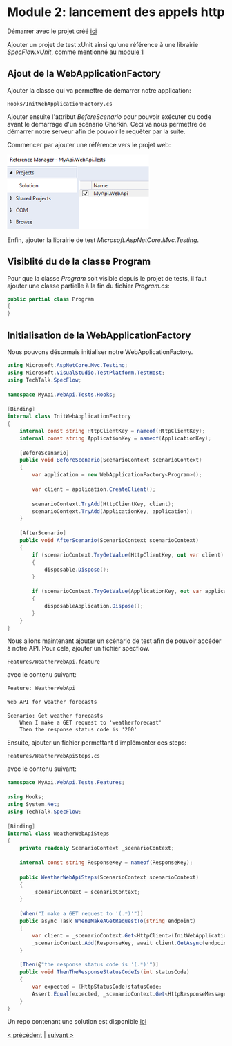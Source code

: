 # Module 2: lancement des appels http

Démarrer avec le projet créé [ici](https://github.com/jtourvieille/DotNetIntegrationTests/tree/main/src/MyApi)

Ajouter un projet de test xUnit ainsi qu'une référence à une librairie _SpecFlow.xUnit_, comme mentionné au [module 1](./../../Module%201%20création%20du%20projet%20de%20test/doc/Readme.md)

## Ajout de la WebApplicationFactory

Ajouter la classe qui va permettre de démarrer notre application:

```
Hooks/InitWebApplicationFactory.cs
```

Ajouter ensuite l'attribut _BeforeScenario_ pour pouvoir exécuter du code avant le démarrage d'un scénario Gherkin. Ceci va nous permettre de démarrer notre serveur afin de pouvoir le requêter par la suite.

Commencer par ajouter une référence vers le projet web:

![refwebproject](img/refwebproject.png)

Enfin, ajouter la librairie de test _Microsoft.AspNetCore.Mvc.Testing_.

## Visiblité du de la classe Program

Pour que la classe _Program_ soit visible depuis le projet de tests, il faut ajouter une classe partielle à la fin du fichier _Program.cs_:

```cs
public partial class Program
{
}
```

## Initialisation de la WebApplicationFactory

Nous pouvons désormais initialiser notre WebApplicationFactory.

```cs
using Microsoft.AspNetCore.Mvc.Testing;
using Microsoft.VisualStudio.TestPlatform.TestHost;
using TechTalk.SpecFlow;

namespace MyApi.WebApi.Tests.Hooks;

[Binding]
internal class InitWebApplicationFactory
{
    internal const string HttpClientKey = nameof(HttpClientKey);
    internal const string ApplicationKey = nameof(ApplicationKey);

    [BeforeScenario]
    public void BeforeScenario(ScenarioContext scenarioContext)
    {
        var application = new WebApplicationFactory<Program>();

        var client = application.CreateClient();

        scenarioContext.TryAdd(HttpClientKey, client);
        scenarioContext.TryAdd(ApplicationKey, application);
    }

    [AfterScenario]
    public void AfterScenario(ScenarioContext scenarioContext)
    {
        if (scenarioContext.TryGetValue(HttpClientKey, out var client) && client is IDisposable disposable)
        {
            disposable.Dispose();
        }

        if (scenarioContext.TryGetValue(ApplicationKey, out var application) && application is IDisposable disposableApplication)
        {
            disposableApplication.Dispose();
        }
    }
}

```

Nous allons maintenant ajouter un scénario de test afin de pouvoir accéder à notre API. Pour cela, ajouter un fichier specflow.

```
Features/WeatherWebApi.feature
```

avec le contenu suivant:

```
Feature: WeatherWebApi

Web API for weather forecasts

Scenario: Get weather forecasts
	When I make a GET request to 'weatherforecast'
	Then the response status code is '200'

```

Ensuite, ajouter un fichier permettant d'implémenter ces steps:

```
Features/WeatherWebApiSteps.cs
```

avec le contenu suivant:

```cs
namespace MyApi.WebApi.Tests.Features;

using Hooks;
using System.Net;
using TechTalk.SpecFlow;

[Binding]
internal class WeatherWebApiSteps
{
    private readonly ScenarioContext _scenarioContext;

    internal const string ResponseKey = nameof(ResponseKey);

    public WeatherWebApiSteps(ScenarioContext scenarioContext)
    {
        _scenarioContext = scenarioContext;
    }

    [When("I make a GET request to '(.*)'")]
    public async Task WhenIMakeAGetRequestTo(string endpoint)
    {
        var client = _scenarioContext.Get<HttpClient>(InitWebApplicationFactory.HttpClientKey);
        _scenarioContext.Add(ResponseKey, await client.GetAsync(endpoint));
    }

    [Then(@"the response status code is '(.*)'")]
    public void ThenTheResponseStatusCodeIs(int statusCode)
    {
        var expected = (HttpStatusCode)statusCode;
        Assert.Equal(expected, _scenarioContext.Get<HttpResponseMessage>(ResponseKey).StatusCode);
    }
}

```

Un repo contenant une solution est disponible [ici](https://github.com/jtourvieille/DotNetIntegrationTests/tree/main/modules/Module%202%20lancement%20des%20appels%20http/src/MyApi)

[< précédent](../../Module%201%20création%20du%20projet%20de%20test/doc/Readme.md) | [suivant >](../../Module%203%20remplacement%20du%20système%20de%20log/doc/Readme.md)

